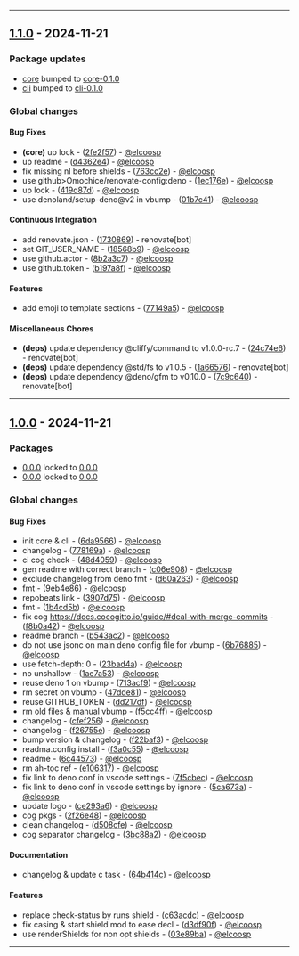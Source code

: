 - - -
## [1.1.0](https://github.com/elcoosp/readma/compare/b197a8f4a000a71f960b4edf1b1cc807fa83721d..1.1.0) - 2024-11-21
### Package updates
- [core](core) bumped to [core-0.1.0](https://github.com/elcoosp/readma/compare/6da956630cb23ff60d96ce36e6f5071cee0c4214..core-0.1.0)
- [cli](cli) bumped to [cli-0.1.0](https://github.com/elcoosp/readma/compare/6da956630cb23ff60d96ce36e6f5071cee0c4214..cli-0.1.0)
### Global changes
#### Bug Fixes
- **(core)** up lock - ([2fe2f57](https://github.com/elcoosp/readma/commit/2fe2f57b8384f8924dfce7a7748050f7e34750d2)) - [@elcoosp](https://github.com/elcoosp)
- up readme - ([d4362e4](https://github.com/elcoosp/readma/commit/d4362e4ac05296b7408c3981f6daf3c6d9fa516c)) - [@elcoosp](https://github.com/elcoosp)
- fix missing nl before shields - ([763cc2e](https://github.com/elcoosp/readma/commit/763cc2ebefe5f6a4c2166ebb130b328ae7fc6a06)) - [@elcoosp](https://github.com/elcoosp)
- use github>Omochice/renovate-config:deno - ([1ec176e](https://github.com/elcoosp/readma/commit/1ec176e12e10fa104c4c6287ddfb1a93ac02c63f)) - [@elcoosp](https://github.com/elcoosp)
- up lock - ([419d87d](https://github.com/elcoosp/readma/commit/419d87d043f2763a1c4564654cd7a6908cd8be89)) - [@elcoosp](https://github.com/elcoosp)
- use denoland/setup-deno@v2 in vbump - ([01b7c41](https://github.com/elcoosp/readma/commit/01b7c41a27c697d16c4b19296e5d9ad60dd439c6)) - [@elcoosp](https://github.com/elcoosp)
#### Continuous Integration
- add renovate.json - ([1730869](https://github.com/elcoosp/readma/commit/17308692e06336f3dd3147100575bf641832c6a5)) - renovate[bot]
- set GIT_USER_NAME - ([18568b9](https://github.com/elcoosp/readma/commit/18568b98f3a2c4f40c62ea8732b3e21560abc520)) - [@elcoosp](https://github.com/elcoosp)
- use github.actor - ([8b2a3c7](https://github.com/elcoosp/readma/commit/8b2a3c7c54ec2e915a9c80482966a0e7ec66c7d7)) - [@elcoosp](https://github.com/elcoosp)
- use github.token - ([b197a8f](https://github.com/elcoosp/readma/commit/b197a8f4a000a71f960b4edf1b1cc807fa83721d)) - [@elcoosp](https://github.com/elcoosp)
#### Features
- add emoji to template sections - ([77149a5](https://github.com/elcoosp/readma/commit/77149a5ef736c4fb14e671fa21271dfd24dd6cdf)) - [@elcoosp](https://github.com/elcoosp)
#### Miscellaneous Chores
- **(deps)** update dependency @cliffy/command to v1.0.0-rc.7 - ([24c74e6](https://github.com/elcoosp/readma/commit/24c74e600e011217d6d5baea6fe0378370c2ca17)) - renovate[bot]
- **(deps)** update dependency @std/fs to v1.0.5 - ([1a66576](https://github.com/elcoosp/readma/commit/1a66576bba4789254c6f0f4fe3c629ad006b4488)) - renovate[bot]
- **(deps)** update dependency @deno/gfm to v0.10.0 - ([7c9c640](https://github.com/elcoosp/readma/commit/7c9c6408869596da57587baf72508ca28ede7a8e)) - renovate[bot]

- - -

## [1.0.0](https://github.com/elcoosp/readma/compare/3bc88a21b9e765715a5836f8ee001146ac3dff34..1.0.0) - 2024-11-21
### Packages
- [0.0.0](core) locked to [0.0.0](https://github.com/elcoosp/readma/tree/0.0.0)
- [0.0.0](cli) locked to [0.0.0](https://github.com/elcoosp/readma/tree/0.0.0)
### Global changes
#### Bug Fixes
- init core & cli - ([6da9566](https://github.com/elcoosp/readma/commit/6da956630cb23ff60d96ce36e6f5071cee0c4214)) - [@elcoosp](https://github.com/elcoosp)
- changelog - ([778169a](https://github.com/elcoosp/readma/commit/778169ad6afccece139cd291283bbec24483a49f)) - [@elcoosp](https://github.com/elcoosp)
- ci cog check - ([48d4059](https://github.com/elcoosp/readma/commit/48d4059733172a58cc5e4e6cfde07d3ed5e05b53)) - [@elcoosp](https://github.com/elcoosp)
- gen readme with correct branch - ([c06e908](https://github.com/elcoosp/readma/commit/c06e9086d9fc7f8877be41495ceb61d7883b305d)) - [@elcoosp](https://github.com/elcoosp)
- exclude changelog from deno fmt - ([d60a263](https://github.com/elcoosp/readma/commit/d60a263a49ac6e15d3ad9704fd1a514d9a94504f)) - [@elcoosp](https://github.com/elcoosp)
- fmt - ([9eb4e86](https://github.com/elcoosp/readma/commit/9eb4e86e36ab476a6ad463f1a159bf651525d1b6)) - [@elcoosp](https://github.com/elcoosp)
- repobeats link - ([3907d75](https://github.com/elcoosp/readma/commit/3907d756461e92b711c63808b6e148d081d9e503)) - [@elcoosp](https://github.com/elcoosp)
- fmt - ([1b4cd5b](https://github.com/elcoosp/readma/commit/1b4cd5b06845955503d275e25208cc914672b6b0)) - [@elcoosp](https://github.com/elcoosp)
- fix cog https://docs.cocogitto.io/guide/#deal-with-merge-commits - ([f8b0a42](https://github.com/elcoosp/readma/commit/f8b0a42f8685ed66d5ff638c5b4e74e8d10a37b9)) - [@elcoosp](https://github.com/elcoosp)
- readme branch - ([b543ac2](https://github.com/elcoosp/readma/commit/b543ac23ae0e534c3a033feb8c5a76125bbb88d0)) - [@elcoosp](https://github.com/elcoosp)
- do not use jsonc on main deno config file for vbump - ([6b76885](https://github.com/elcoosp/readma/commit/6b76885a6022c0304a50c2ffe1049066b99f66c2)) - [@elcoosp](https://github.com/elcoosp)
- use fetch-depth: 0 - ([23bad4a](https://github.com/elcoosp/readma/commit/23bad4abc5c6f6678a3de01e3256bb9142cbf1ec)) - [@elcoosp](https://github.com/elcoosp)
- no unshallow - ([1ae7a53](https://github.com/elcoosp/readma/commit/1ae7a533fdc1170ffd50c866ab92bc14fcd49bdb)) - [@elcoosp](https://github.com/elcoosp)
- reuse deno 1 on vbump - ([713acf9](https://github.com/elcoosp/readma/commit/713acf901a9fe005b618fdccd6247157afb1c7a8)) - [@elcoosp](https://github.com/elcoosp)
- rm secret on vbump - ([47dde81](https://github.com/elcoosp/readma/commit/47dde81a802b2ec5ef38673868cd503eac85208c)) - [@elcoosp](https://github.com/elcoosp)
- reuse GITHUB_TOKEN - ([dd217df](https://github.com/elcoosp/readma/commit/dd217df8a190b965abcb4c7131e1f4a41bd89463)) - [@elcoosp](https://github.com/elcoosp)
- rm old files & manual vbump - ([f5cc4ff](https://github.com/elcoosp/readma/commit/f5cc4ffc600137802e2843c8e67568ced7b5f034)) - [@elcoosp](https://github.com/elcoosp)
- changelog - ([cfef256](https://github.com/elcoosp/readma/commit/cfef2560e0802655705f6632e18a275ffff66602)) - [@elcoosp](https://github.com/elcoosp)
- changelog - ([f26755e](https://github.com/elcoosp/readma/commit/f26755e53f8b00b9c3c9e6eb8771c46969977ce6)) - [@elcoosp](https://github.com/elcoosp)
- bump version & changelog - ([f22baf3](https://github.com/elcoosp/readma/commit/f22baf36628150190558da7b80e90aa32508b07b)) - [@elcoosp](https://github.com/elcoosp)
- readma.config install - ([f3a0c55](https://github.com/elcoosp/readma/commit/f3a0c55b9afd50efddfe029eec9f74eda341f761)) - [@elcoosp](https://github.com/elcoosp)
- readme - ([6c44573](https://github.com/elcoosp/readma/commit/6c44573110c582b18f46a9f896d4c9f948741983)) - [@elcoosp](https://github.com/elcoosp)
- rm ah-toc ref - ([e106317](https://github.com/elcoosp/readma/commit/e106317aa2310b8bc662d6351710bec9332bd6c2)) - [@elcoosp](https://github.com/elcoosp)
- fix link to deno conf in vscode settings - ([7f5cbec](https://github.com/elcoosp/readma/commit/7f5cbecea3100eab575e6180a3da1950b8644063)) - [@elcoosp](https://github.com/elcoosp)
- fix link to deno conf in vscode settings by ignore - ([5ca673a](https://github.com/elcoosp/readma/commit/5ca673ab164a9638ead5dbd20a3e4188235a08a0)) - [@elcoosp](https://github.com/elcoosp)
- update logo - ([ce293a6](https://github.com/elcoosp/readma/commit/ce293a6ca830ade021800dfdd524404adf05e4e6)) - [@elcoosp](https://github.com/elcoosp)
- cog pkgs - ([2f26e48](https://github.com/elcoosp/readma/commit/2f26e484202c12e544b61f2142c612df4bd55ab7)) - [@elcoosp](https://github.com/elcoosp)
- clean changelog - ([d508cfe](https://github.com/elcoosp/readma/commit/d508cfecb498170339e6d8877297c2f6c1b82aaa)) - [@elcoosp](https://github.com/elcoosp)
- cog separator changelog - ([3bc88a2](https://github.com/elcoosp/readma/commit/3bc88a21b9e765715a5836f8ee001146ac3dff34)) - [@elcoosp](https://github.com/elcoosp)
#### Documentation
- changelog & update c task - ([64b414c](https://github.com/elcoosp/readma/commit/64b414c8498bd5b71f393a8343a3f44630eda0fc)) - [@elcoosp](https://github.com/elcoosp)
#### Features
- replace check-status by runs shield - ([c63acdc](https://github.com/elcoosp/readma/commit/c63acdc812602062cce2444d2b2bbae36b003846)) - [@elcoosp](https://github.com/elcoosp)
- fix casing & start shield mod to ease decl - ([d3df90f](https://github.com/elcoosp/readma/commit/d3df90f12ae9b4202d5f94d7f00a80a6a2febc97)) - [@elcoosp](https://github.com/elcoosp)
- use renderShields for non opt shields - ([03e89ba](https://github.com/elcoosp/readma/commit/03e89ba93e29c272c28aa7ecf94ca3fb81bae368)) - [@elcoosp](https://github.com/elcoosp)

- - -
